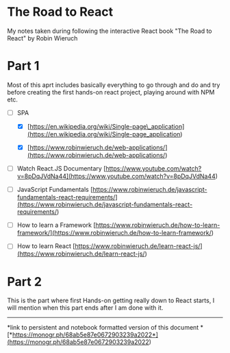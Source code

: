 # The Road to React

My notes taken during following the interactive React book "The Road to React" by Robin Wieruch

# Part 1

Most of this aprt includes basically everything to go through and do and try before creating the first hands-on react project, playing around with NPM etc.

- [ ] SPA

    - [x] [https://en.wikipedia.org/wiki/Single-page\_application](<https://en.wikipedia.org/wiki/Single-page_application>)

    - [x] [https://www.robinwieruch.de/web-applications/](<https://www.robinwieruch.de/web-applications/>)

- [ ] Watch React.JS Documentary [https://www.youtube.com/watch?v=8pDqJVdNa44](<https://www.youtube.com/watch?v=8pDqJVdNa44>)

- [ ] JavaScript Fundamentals [https://www.robinwieruch.de/javascript-fundamentals-react-requirements/](<https://www.robinwieruch.de/javascript-fundamentals-react-requirements/>)

- [ ] How to learn a Framework [https://www.robinwieruch.de/how-to-learn-framework/](<https://www.robinwieruch.de/how-to-learn-framework/>)

- [ ] How to learn React [https://www.robinwieruch.de/learn-react-js/](<https://www.robinwieruch.de/learn-react-js/>)

# Part 2

This is the part where first Hands-on getting really down to React starts, I will mention when this part ends after I am done with it.



---

*link to persistent and notebook formatted version of this document *[*https://monogr.ph/68ab5e87e0672903239a2022*](<https://monogr.ph/68ab5e87e0672903239a2022>)

